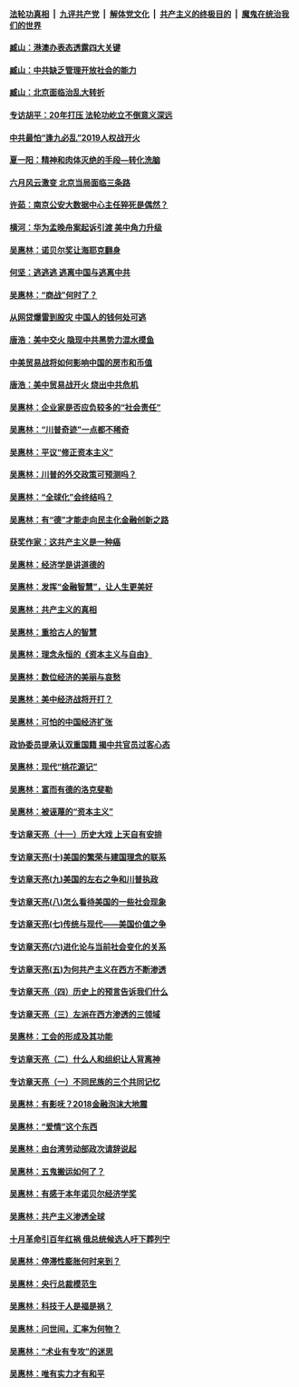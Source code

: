 ####  [法轮功真相](../../../../basic/blob/master/README.md?t=08282313) &nbsp;|&nbsp; [九评共产党](../../../../9ping.md/blob/master/README.md?t=08282313) &nbsp;|&nbsp; [解体党文化](../../../../jtdwh.md/blob/master/README.md?t=08282313)  &nbsp;|&nbsp; [共产主义的终极目的](../../../../gczydzjmd.md/blob/master/README.md?t=08282313) &nbsp;|&nbsp; [魔鬼在统治我们的世界](../../../../mgztzwmdsj.md/blob/master/README.md?t=08282313) 

#### [臧山：港澳办表态透露四大关键](../pages/nsc423/n11421628.md?t=08282313) 

#### [臧山：中共缺乏管理开放社会的能力](../pages/nsc423/n11407457.md?t=08282313) 

#### [臧山：北京面临治乱大转折](../pages/nsc423/n11406895.md?t=08282313) 

#### [专访胡平：20年打压 法轮功屹立不倒意义深远](../pages/nsc423/n11398800.md?t=08282313) 

#### [中共最怕“逢九必乱”2019人权战开火](../pages/nsc423/n11385248.md?t=08282313) 

#### [夏一阳：精神和肉体灭绝的手段—转化洗脑](../pages/nsc423/n11368250.md?t=08282313) 

#### [六月风云激变 北京当局面临三条路](../pages/nsc423/n11313668.md?t=08282313) 

#### [许茹：南京公安大数据中心主任猝死是偶然？](../pages/nsc423/n11064744.md?t=08282313) 

#### [横河：华为孟晚舟案起诉引渡 美中角力升级](../pages/nsc423/n11027230.md?t=08282313) 

#### [吴惠林：诺贝尔奖让海耶克翻身](../pages/nsc423/n10890049.md?t=08282313) 

#### [何坚：逃逃逃 逃离中国与逃离中共](../pages/nsc423/n10592891.md?t=08282313) 

#### [吴惠林：“商战”何时了？](../pages/nsc423/n10573558.md?t=08282313) 

#### [从网贷爆雷到股灾 中国人的钱何处可逃](../pages/nsc423/n10572800.md?t=08282313) 

#### [唐浩：美中交火 隐现中共黑势力混水摸鱼](../pages/nsc423/n10544040.md?t=08282313) 

#### [中美贸易战将如何影响中国的房市和币值](../pages/nsc423/n10543697.md?t=08282313) 

#### [唐浩：美中贸易战开火 烧出中共危机](../pages/nsc423/n10540126.md?t=08282313) 

#### [吴惠林：企业家是否应负较多的“社会责任”](../pages/nsc423/n10535022.md?t=08282313) 

#### [吴惠林：“川普奇迹”一点都不稀奇](../pages/nsc423/n10512808.md?t=08282313) 

#### [吴惠林：平议“修正资本主义”](../pages/nsc423/n10495724.md?t=08282313) 

#### [吴惠林：川普的外交政策可预测吗？](../pages/nsc423/n10462387.md?t=08282313) 

#### [吴惠林：“全球化”会终结吗？](../pages/nsc423/n10452838.md?t=08282313) 

#### [吴惠林：有“德”才能走向民主化金融创新之路](../pages/nsc423/n10432292.md?t=08282313) 

#### [获奖作家：这共产主义是一种癌](../pages/nsc423/n10431541.md?t=08282313) 

#### [吴惠林：经济学是讲道德的](../pages/nsc423/n10398014.md?t=08282313) 

#### [吴惠林：发挥“金融智慧”，让人生更美好](../pages/nsc423/n10375019.md?t=08282313) 

#### [吴惠林：共产主义的真相](../pages/nsc423/n10351394.md?t=08282313) 

#### [吴惠林：重拾古人的智慧](../pages/nsc423/n10337691.md?t=08282313) 

#### [吴惠林：理念永恒的《资本主义与自由》](../pages/nsc423/n10316274.md?t=08282313) 

#### [吴惠林：数位经济的美丽与哀愁](../pages/nsc423/n10292946.md?t=08282313) 

#### [吴惠林：美中经济战将开打？](../pages/nsc423/n10258825.md?t=08282313) 

#### [吴惠林：可怕的中国经济扩张](../pages/nsc423/n10219147.md?t=08282313) 

#### [政协委员提承认双重国籍 揭中共官员过客心态](../pages/nsc423/n10208809.md?t=08282313) 

#### [吴惠林：现代“桃花源记”](../pages/nsc423/n10185234.md?t=08282313) 

#### [吴惠林：富而有德的洛克斐勒](../pages/nsc423/n10142264.md?t=08282313) 

#### [吴惠林：被诬蔑的“资本主义”](../pages/nsc423/n10124816.md?t=08282313) 

#### [专访章天亮（十一）历史大戏 上天自有安排](../pages/nsc423/n10094905.md?t=08282313) 

#### [专访章天亮(十)美国的繁荣与建国理念的联系](../pages/nsc423/n10094899.md?t=08282313) 

#### [专访章天亮(九)美国的左右之争和川普执政](../pages/nsc423/n10094889.md?t=08282313) 

#### [专访章天亮(八)怎么看待美国的一些社会现象](../pages/nsc423/n10094857.md?t=08282313) 

#### [专访章天亮(七)传统与现代——美国价值之争](../pages/nsc423/n10093140.md?t=08282313) 

#### [专访章天亮(六)进化论与当前社会变化的关系](../pages/nsc423/n10092036.md?t=08282313) 

#### [专访章天亮(五)为何共产主义在西方不断渗透](../pages/nsc423/n10083620.md?t=08282313) 

#### [专访章天亮（四）历史上的预言告诉我们什么](../pages/nsc423/n10083606.md?t=08282313) 

#### [专访章天亮（三）左派在西方渗透的三领域](../pages/nsc423/n10081115.md?t=08282313) 

#### [吴惠林：工会的形成及其功能](../pages/nsc423/n10080633.md?t=08282313) 

#### [专访章天亮（二）什么人和组织让人背离神](../pages/nsc423/n10076637.md?t=08282313) 

#### [专访章天亮（一）不同民族的三个共同记忆](../pages/nsc423/n10074188.md?t=08282313) 

#### [吴惠林：有影呒？2018金融泡沫大地震](../pages/nsc423/n10040534.md?t=08282313) 

#### [吴惠林：“爱情”这个东西](../pages/nsc423/n10019423.md?t=08282313) 

#### [吴惠林：由台湾劳动部政次请辞说起](../pages/nsc423/n9979679.md?t=08282313) 

#### [吴惠林：五鬼搬运如何了？](../pages/nsc423/n9925338.md?t=08282313) 

#### [吴惠林：有感于本年诺贝尔经济学奖](../pages/nsc423/n9871883.md?t=08282313) 

#### [吴惠林：共产主义渗透全球](../pages/nsc423/n9812748.md?t=08282313) 

#### [十月革命引百年红祸 俄总统候选人吁下葬列宁](../pages/nsc423/n9810182.md?t=08282313) 

#### [吴惠林：停滞性膨胀何时来到？](../pages/nsc423/n9764136.md?t=08282313) 

#### [吴惠林：央行总裁模范生](../pages/nsc423/n9728134.md?t=08282313) 

#### [吴惠林：科技于人是福是祸？](../pages/nsc423/n9672982.md?t=08282313) 

#### [吴惠林：问世间，汇率为何物？](../pages/nsc423/n9621788.md?t=08282313) 

#### [吴惠林：“术业有专攻”的迷思](../pages/nsc423/n9580363.md?t=08282313) 

#### [吴惠林：唯有实力才有和平](../pages/nsc423/n9529599.md?t=08282313) 

